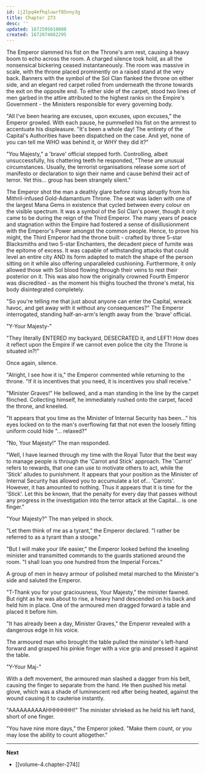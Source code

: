 ```yaml
---
id: ij2lpq4mfhqluwrf85nny3g
title: Chapter 273
desc: ''
updated: 1672595010008
created: 1672074082295
---
```


The Emperor slammed his fist on the Throne's arm rest, causing a heavy boom to echo across the room. A charged silence took hold, as all the nonsensical bickering ceased instantaneously. The room was massive in scale, with the throne placed prominently on a raised stand at the very back. Banners with the symbol of the Sol Clan flanked the throne on either side, and an elegant red carpet rolled from underneath the throne towards the exit on the opposite end. To either side of the carpet, stood two lines of men garbed in the attire attributed to the highest ranks on the Empire's Government - the Ministers responsible for every governing body.

"All I've been hearing are excuses, upon excuses, upon excuses," the Emperor growled. With each pause, he pummelled his fist on the armrest to accentuate his displeasure. "It's been a whole day! The entirety of the Capital's Authorities have been dispatched on the case. And yet, none of you can tell me WHO was behind it, or WHY they did it?"

"You Majesty," a 'brave' official stepped forth. Controlling, albeit unsuccessfully, his chattering teeth he responded, "These are unusual circumstances. Usually, the terrorist organisations release some sort of manifesto or declaration to sign their name and cause behind their act of terror. Yet this... group has been strangely silent."

The Emperor shot the man a deathly glare before rising abruptly from his Mithril-infused Gold-Adamantium Throne. The seat was laden with one of the largest Mana Gems in existence that cycled between every colour on the visible spectrum. It was a symbol of the Sol Clan's power, though it only came to be during the reign of the Third Emperor. The many years of peace and stagnation within the Empire had fostered a sense of disillusionment with the Emperor's Power amongst the common people. Hence, to prove his might, the Third Emperor had the throne built - crafted by three 5-star Blacksmiths and two 5-star Enchanters, the decadent piece of furnite was the epitome of excess. It was capable of withstanding attacks that could level an entire city AND its form adapted to match the shape of the person sitting on it while also offering unparalleled cushioning. Furthermore, it only allowed those with Sol blood flowing through their veins to rest their posterior on it. This was also how the originally crowned Fourth Emperor was discredited - as the moment his thighs touched the throne's metal, his body disintegrated completely.  

"So you're telling me that just about anyone can enter the Capital, wreack havoc, and get away with it without any consequences?" The Emperor interrogated, standing half-an-arm's length away from the 'brave' official.

"Y-Your Majesty-"

"They literally ENTERED my backyard, DESECRATED it, and LEFT! How does it reflect upon the Empire if we cannot even police the city the Throne is situated in?!"

Once again, silence.

"Alright, I see how it is," the Emperor commented while returning to the throne. "If it is incentives that you need, it is incentives you shall receive."

"Minister Graves!" He bellowed, and a man standing in the line by the carpet flinched. Collecting himself, he immediately rushed onto the carpet, faced the throne, and kneeled.

"It appears that you time as the Minister of Internal Security has been..." his eyes locked on to the man's overflowing fat that not even the loosely fitting uniform could hide "... relaxed?"

"No, Your Majesty!" The man responded.

"Well, I have learned through my time with the Royal Tutor that the best way to manage people is through the 'Carrot and Stick' approach. The 'Carrot' refers to rewards, that one can use to motivate others to act, while the 'Stick' alludes to punishment. It appears that your position as the Minister of Internal Security has allowed you to accumulate a lot of... 'Carrots'. However, it has amounted to nothing. Thus it appears that it is time for the 'Stick'. Let this be known, that the penalty for every day that passes without any progress in the investigation into the terror attack at the Capital... is one finger."

"Your Majesty?" The man yelped in shock.

"Let them think of me as a tyrant," the Emperor declared. "I rather be referred to as a tyrant than a stooge."

"But I will make your life easier," the Emperor looked behind the kneeling minister and transmitted commands to the guards stationed around the room. "I shall loan you one hundred from the Imperial Forces."

A group of men in heavy armour of polished metal marched to the Minister's side and saluted the Emperor.

"T-Thank you for your graciousness, Your Majesty," the minister fawned. But right as he was about to rise, a heavy hand descended on his back and held him in place. One of the armoured men dragged forward a table and placed it before him.

"It has already been a day, Minister Graves," the Emperor revealed with a dangerous edge in his voice.

The armoured man who brought the table pulled the minister's left-hand forward and grasped his pinkie finger with a vice grip and pressed it against the table.

"Y-Your Maj-"

With a deft movement, the armoured man slashed a dagger from his belt, causing the finger to separate from the hand. He then pushed his metal glove, which was a shade of luminescent red after being heated, against the wound causing it to cauterise instantly.

"AAAAAAAAAAHHHHHHH!" The minister shrieked as he held his left hand, short of one finger.

"You have nine more days," the Emperor joked. "Make them count, or you may lose the ability to count altogether."



____

**Next**
* [[volume-4.chapter-274]]